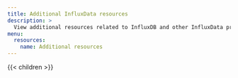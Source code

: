 ```yaml
---
title: Additional InfluxData resources
description: >
  View additional resources related to InfluxDB and other InfluxData products and services.
menu:
  resources:
    name: Additional resources
---
```


{{< children >}}